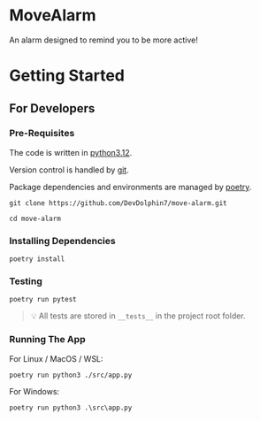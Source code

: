 # MoveAlarm

An alarm designed to remind you to be more active!

# Getting Started

## For Developers

### Pre-Requisites

The code is written in [python3.12](https://www.python.org/downloads/release/python-3123/).

Version control is handled by [git](https://git-scm.com/downloads).

Package dependencies and environments are managed by [poetry](https://python-poetry.org/docs/#installation).

```CLI
git clone https://github.com/DevDolphin7/move-alarm.git
```

```CLI
cd move-alarm
```

### Installing Dependencies

```CLI
poetry install
```

### Testing

```CLI
poetry run pytest
```

> 💡 All tests are stored in `__tests__` in the project root folder.

### Running The App

For Linux / MacOS / WSL:

```CLI
poetry run python3 ./src/app.py
```

For Windows:

```CLI
poetry run python3 .\src\app.py
```
